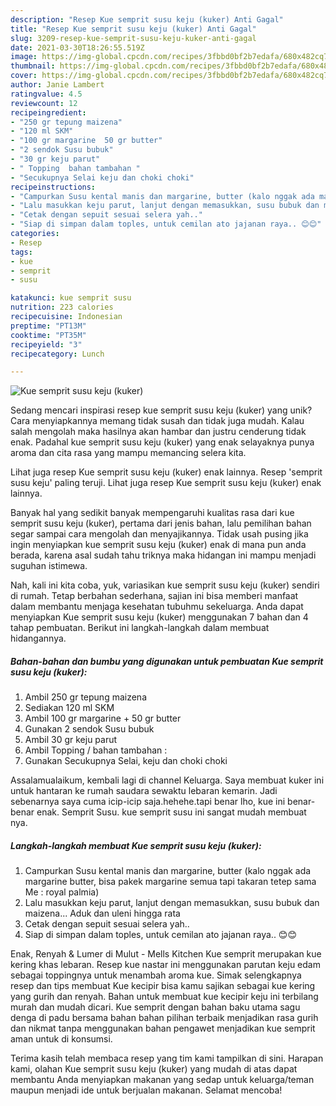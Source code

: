 ```yaml
---
description: "Resep Kue semprit susu keju (kuker) Anti Gagal"
title: "Resep Kue semprit susu keju (kuker) Anti Gagal"
slug: 3209-resep-kue-semprit-susu-keju-kuker-anti-gagal
date: 2021-03-30T18:26:55.519Z
image: https://img-global.cpcdn.com/recipes/3fbbd0bf2b7edafa/680x482cq70/kue-semprit-susu-keju-kuker-foto-resep-utama.jpg
thumbnail: https://img-global.cpcdn.com/recipes/3fbbd0bf2b7edafa/680x482cq70/kue-semprit-susu-keju-kuker-foto-resep-utama.jpg
cover: https://img-global.cpcdn.com/recipes/3fbbd0bf2b7edafa/680x482cq70/kue-semprit-susu-keju-kuker-foto-resep-utama.jpg
author: Janie Lambert
ratingvalue: 4.5
reviewcount: 12
recipeingredient:
- "250 gr tepung maizena"
- "120 ml SKM"
- "100 gr margarine  50 gr butter"
- "2 sendok Susu bubuk"
- "30 gr keju parut"
- " Topping  bahan tambahan "
- "Secukupnya Selai keju dan choki choki"
recipeinstructions:
- "Campurkan Susu kental manis dan margarine, butter (kalo nggak ada margarine butter, bisa pakek margarine semua tapi takaran tetep sama Me : royal palmia)"
- "Lalu masukkan keju parut, lanjut dengan memasukkan, susu bubuk dan maizena... Aduk dan uleni hingga rata"
- "Cetak dengan sepuit sesuai selera yah.."
- "Siap di simpan dalam toples, untuk cemilan ato jajanan raya.. 😊😊"
categories:
- Resep
tags:
- kue
- semprit
- susu

katakunci: kue semprit susu 
nutrition: 223 calories
recipecuisine: Indonesian
preptime: "PT13M"
cooktime: "PT35M"
recipeyield: "3"
recipecategory: Lunch

---
```



![Kue semprit susu keju (kuker)](https://img-global.cpcdn.com/recipes/3fbbd0bf2b7edafa/680x482cq70/kue-semprit-susu-keju-kuker-foto-resep-utama.jpg)

Sedang mencari inspirasi resep kue semprit susu keju (kuker) yang unik? Cara menyiapkannya memang tidak susah dan tidak juga mudah. Kalau salah mengolah maka hasilnya akan hambar dan justru cenderung tidak enak. Padahal kue semprit susu keju (kuker) yang enak selayaknya punya aroma dan cita rasa yang mampu memancing selera kita.

Lihat juga resep Kue semprit susu keju (kuker) enak lainnya. Resep &#39;semprit susu keju&#39; paling teruji. Lihat juga resep Kue semprit susu keju (kuker) enak lainnya.

Banyak hal yang sedikit banyak mempengaruhi kualitas rasa dari kue semprit susu keju (kuker), pertama dari jenis bahan, lalu pemilihan bahan segar sampai cara mengolah dan menyajikannya. Tidak usah pusing jika ingin menyiapkan kue semprit susu keju (kuker) enak di mana pun anda berada, karena asal sudah tahu triknya maka hidangan ini mampu menjadi suguhan istimewa.


Nah, kali ini kita coba, yuk, variasikan kue semprit susu keju (kuker) sendiri di rumah. Tetap berbahan sederhana, sajian ini bisa memberi manfaat dalam membantu menjaga kesehatan tubuhmu sekeluarga. Anda dapat menyiapkan Kue semprit susu keju (kuker) menggunakan 7 bahan dan 4 tahap pembuatan. Berikut ini langkah-langkah dalam membuat hidangannya.

<!--inarticleads1-->

##### Bahan-bahan dan bumbu yang digunakan untuk pembuatan Kue semprit susu keju (kuker):

1. Ambil 250 gr tepung maizena
1. Sediakan 120 ml SKM
1. Ambil 100 gr margarine + 50 gr butter
1. Gunakan 2 sendok Susu bubuk
1. Ambil 30 gr keju parut
1. Ambil  Topping / bahan tambahan :
1. Gunakan Secukupnya Selai, keju dan choki choki


Assalamualaikum, kembali lagi di channel Keluarga. Saya membuat kuker ini untuk hantaran ke rumah saudara sewaktu lebaran kemarin. Jadi sebenarnya saya cuma icip-icip saja.hehehe.tapi benar lho, kue ini benar-benar enak. Semprit Susu. kue semprit susu ini sangat mudah membuat nya. 

<!--inarticleads2-->

##### Langkah-langkah membuat Kue semprit susu keju (kuker):

1. Campurkan Susu kental manis dan margarine, butter (kalo nggak ada margarine butter, bisa pakek margarine semua tapi takaran tetep sama Me : royal palmia)
1. Lalu masukkan keju parut, lanjut dengan memasukkan, susu bubuk dan maizena... Aduk dan uleni hingga rata
1. Cetak dengan sepuit sesuai selera yah..
1. Siap di simpan dalam toples, untuk cemilan ato jajanan raya.. 😊😊


Enak, Renyah &amp; Lumer di Mulut - Mells Kitchen Kue semprit merupakan kue kering khas lebaran. Resep kue nastar ini menggunakan parutan keju edam sebagai toppingnya untuk menambah aroma kue. Simak selengkapnya resep dan tips membuat Kue kecipir bisa kamu sajikan sebagai kue kering yang gurih dan renyah. Bahan untuk membuat kue kecipir keju ini terbilang murah dan mudah dicari. Kue semprit dengan bahan baku utama sagu denga di padu bersama bahan bahan pilihan terbaik menjadikan rasa gurih dan nikmat tanpa menggunakan bahan pengawet menjadikan kue semprit aman untuk di konsumsi. 

Terima kasih telah membaca resep yang tim kami tampilkan di sini. Harapan kami, olahan Kue semprit susu keju (kuker) yang mudah di atas dapat membantu Anda menyiapkan makanan yang sedap untuk keluarga/teman maupun menjadi ide untuk berjualan makanan. Selamat mencoba!

